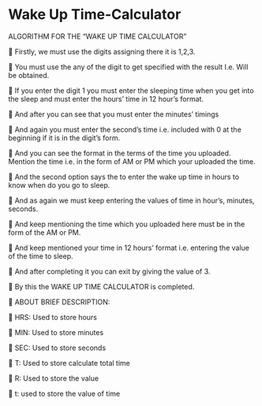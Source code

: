 # Wake Up Time-Calculator

ALGORITHM FOR THE 
“WAKE UP TIME CALCULATOR”
       
	Firstly, we must use the digits assigning there it is 1,2,3.

	 You must use the any of the digit to get specified with the result I.e. Will be obtained.

	If you enter the digit 1 you must enter the sleeping time when you get into the sleep and must enter the hours’ time in 12 hour’s format.

	And after you can see that you must enter the minutes’ timings 

	 And again you must enter the second’s time i.e. included with 0 at the beginning if it is in the digit’s form.

	And you can see the format in the terms of the time you uploaded. Mention the time i.e. in the form of AM or PM which your uploaded the time.

	And the second option says the to enter the wake up time in hours to know when do you go to sleep.

	And as again we must keep entering the values of time in hour’s, minutes, seconds.

	And keep mentioning the time which you uploaded here must be in the form of the AM or PM.

	And keep mentioned your time in 12 hours’ format i.e. entering the value of the time to sleep.

	And after completing it you can exit by giving the value of 3.

	By this the WAKE UP TIME CALCULATOR is completed.

	ABOUT BRIEF DESCRIPTION:

	HRS: Used to store hours

	MIN: Used to store minutes

	SEC: Used to store seconds

	T: Used to store calculate total time

	R: Used to store the value

	t: used to store the value of time
